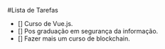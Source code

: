#Lista de Tarefas
- [] Curso de Vue.js.
- [] Pos graduação em segurança da informação.
- [] Fazer mais um curso de blockchain.
